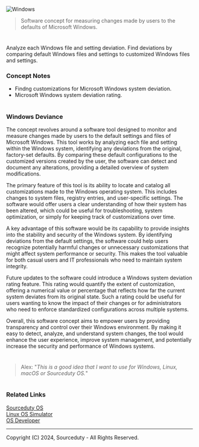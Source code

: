 ![Windows](https://github.com/user-attachments/assets/f3af8e6b-7825-4c34-842f-ae33128c792e)

> Software concept for measuring changes made by users to the defaults of Microsoft Windows.

#

Analyze each Windows file and setting deviation. Find deviations by comparing default Windows files and settings to customized Windows files and settings. 

### Concept Notes

- Findng customizations for Microsoft Windows system deviation.
- Microsoft Windows system deviation rating.

#
### Windows Deviance

The concept revolves around a software tool designed to monitor and measure changes made by users to the default settings and files of Microsoft Windows. This tool works by analyzing each file and setting within the Windows system, identifying any deviations from the original, factory-set defaults. By comparing these default configurations to the customized versions created by the user, the software can detect and document any alterations, providing a detailed overview of system modifications.

The primary feature of this tool is its ability to locate and catalog all customizations made to the Windows operating system. This includes changes to system files, registry entries, and user-specific settings. The software would offer users a clear understanding of how their system has been altered, which could be useful for troubleshooting, system optimization, or simply for keeping track of customizations over time.

A key advantage of this software would be its capability to provide insights into the stability and security of the Windows system. By identifying deviations from the default settings, the software could help users recognize potentially harmful changes or unnecessary customizations that might affect system performance or security. This makes the tool valuable for both casual users and IT professionals who need to maintain system integrity.

Future updates to the software could introduce a Windows system deviation rating feature. This rating would quantify the extent of customization, offering a numerical value or percentage that reflects how far the current system deviates from its original state. Such a rating could be useful for users wanting to know the impact of their changes or for administrators who need to enforce standardized configurations across multiple systems.

Overall, this software concept aims to empower users by providing transparency and control over their Windows environment. By making it easy to detect, analyze, and understand system changes, the tool would enhance the user experience, improve system management, and potentially increase the security and performance of Windows systems.

#

> Alex: "*This is a good idea that I want to use for Windows, Linux, macOS or Sourceduty OS.*"

#
### Related Links

[Sourceduty OS](https://github.com/sourceduty/Sourceduty_OS)
<br>
[Linux OS Simulator](https://github.com/sourceduty/Linux_OS_Simulator)
<br>
[OS Developer](https://github.com/sourceduty/OS_Developer)

***
Copyright (C) 2024, Sourceduty - All Rights Reserved.
